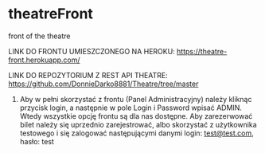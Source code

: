 # theatreFront
front of the theatre

LINK DO FRONTU UMIESZCZONEGO NA HEROKU: 
https://theatre-front.herokuapp.com/

LINK DO REPOZYTORIUM Z REST API THEATRE:
https://github.com/DonnieDarko8881/Theatre/tree/master

1. Aby w pełni skorzystać z frontu (Panel Administracyjny) należy kliknąc przycisk login, a następnie w pole Login i Password wpisać ADMIN. Wtedy wszystkie opcję frontu są dla nas dostępne. Aby zarezerwować bilet należy się uprzednio zarejestrować, albo skorzystać z użytkownika testowego i się zalogować następującymi danymi login: test@test.com, hasło: test


